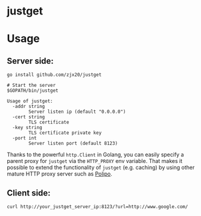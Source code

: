 justget
=======

# Usage

## Server side:
```shell
go install github.com/zjx20/justget

# Start the server
$GOPATH/bin/justget
```

```
Usage of justget:
  -addr string
    	Server listen ip (default "0.0.0.0")
  -cert string
    	TLS certificate
  -key string
    	TLS certificate private key
  -port int
    	Server listen port (default 8123)
```

Thanks to the powerful `http.Client` in Golang, you can easily specify a parent proxy for `justget` via the `HTTP_PROXY` env variable. That makes it possible to extend the functionality of `justget` (e.g. caching) by using other mature HTTP proxy server such as [Polipo](https://www.irif.univ-paris-diderot.fr/~jch/software/polipo/).

## Client side:
```shell
curl http://your_justget_server_ip:8123/?url=http://www.google.com/
```
